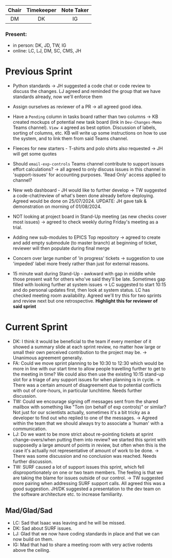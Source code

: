 | Chair        | Timekeeper  | Note Taker   |
| :--------:   | :---------: | :----------: |
| DM           | DK          | IG           |

### Present:
- in person: DK, JD, TW, IG
- online:    LC, LJ, DM, SC, CMS, JH


# Previous Sprint

- Python standards -> JH suggested a code chat or code review to discuss the changes.  LJ agreed and reminded the group that we have standards already, now we'll enforce them

- Assign ourselves as reviewer of a PR -> all agreed good idea.

- Have a `Pending` column in tasks board rather than two columns -> KB created mockups of potential new task board (link in `Dev-Changes-Memo` Teams channel).  `View 4` agreed as best option.  Discussion of labels, sorting of columns, etc.  KB will write up some instructions on how to use the system, and to link them from said Teams channel.

- Fleeces for new starters - T-shirts and polo shirts also requested -> JH will get some quotes

- Should `email-exp-controls` Teams channel contribute to support issues effort calculations? -> all agreed to only discuss issues in this channel in 'support-issues' for accounting purposes.  'Read Only' access applied to channel?

- New web dashboard - JH would like to further develop -> TW suggested a code-chat/review of what's been done already before deploying.  Agreed would be done on 25/07/2024.  UPDATE: JH gave talk & demonstration on morning of 01/08/2024.

- NOT looking at project board in Stand-Up meeting (as new checks cover most issues) -> agreed to check weekly during Friday's meeting as a trial.

- Adding new sub-modules to EPICS Top repository -> agreed to create and add empty submodule (to master branch) at beginning of ticket, reviewer will then populate during final merge

- Concern over large number of 'in progress' tickets -> suggestion to use 'impeded' label more freely rather than just for external reasons.

- 15 minute wait during Stand-Up - awkward with gap in middle while those present wait for others who've said they'll be late.  Sometimes gap filled with looking further at system issues -> LC suggested to start 10:15 and do personal updates first, then look at system status.  LC has checked meeting room availability.  Agreed we'll try this for two sprints and review next but one retrospective.  **Highlight this for reviewer of said sprint**


# Current Sprint
- DK: I think it would be beneficial to the team if every member of it showed a summary slide at each sprint review, no matter how large or small their own perceived contribution to the project may be. -> Unanimous agreement generally.
- FA: Could we move sprint planning to be 10:30 to 12:30 which would be more in line with our start time to allow people travelling further to get to the meeting in time? We could also then use the existing 10:15 stand-up slot for a triage of any support issues for when planning is in cycle. -> There was a certain amount of disagreement due to potential conflicts with out of core-hours, in particular lunchtime. Needs further discussion.
- TW: Could we encourage signing off messages sent from the shared mailbox with something like "Tom (on behalf of exp controls)" or similar? Not just for our scientists actually, sometimes it's a bit tricky as a developer to find out who replied to one of the messages. -> Agreed within the team that we should always try to associate a 'human' with a communication.
- LJ: Do we want to be more strict about re-pointing tickets at sprint change-overs/when putting them into review? we started this sprint with supposedly a large amount of points in review, but often when this is the case it's actually not representative of amount of work to be done. -> There was some discussion and no conclusion was reached. Needs further discussion.
- TW: SURF caused a lot of support issues this sprint, which fell disproportionately on one or two team members. The feeling is that we are taking the blame for issues outside of our control. -> TW suggested more pairing when addressing SURF support calls. All agreed this was a good suggestion. JH/DK suggested a presentation to the dev team on the software architecture etc. to increase familiarity.


## Mad/Glad/Sad

- LC: Sad that Isaac was leaving and he will be missed.
- DK: Sad about SURF issues.
- LJ: Glad that we now have coding standards in place and that we can now build on them.
- IG: Mad that had to share a meeting room with very active rodents above the ceiling.
